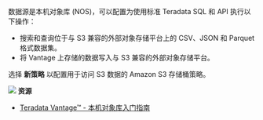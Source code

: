 数据源是本机对象库 (NOS)，可以配置为使用标准 Teradata SQL 和 API 执行以下操作：

-   搜索和查询位于与 S3 兼容的外部对象存储平台上的 CSV、JSON 和 Parquet 格式数据集。
-   将 Vantage 上存储的数据写入与 S3 兼容的外部对象存储平台。

选择 **新策略** 以配置用于访问 S3 数据的 Amazon S3 存储桶策略。

![](../Images/fluto-icn-resources.png) **资源**

-   [Teradata Vantage™ - 本机对象库入门指南](https://docs.teradata.com/r/UvoBsZYTAWt2z0jnQFJbvw/root)
